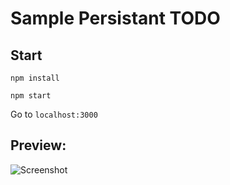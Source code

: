 # Sample Persistant TODO

## Start

`npm install`

`npm start`

Go to `localhost:3000`

## Preview:
![Screenshot](https://i.imgur.com/urypRre.png)
